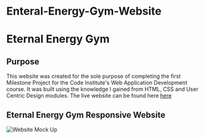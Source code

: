 # Enteral-Energy-Gym-Website

# Eternal Energy Gym 
## Purpose
This website was created for the sole purpose of completing the first Milestone Project for the Code Institute's Web Application Development course. It was built using the knowledge I gained from HTML, CSS and User Centric Design modules.
The live website can be found here [here](https://37a10195-e203-4820-9e93-132c4aa1d8fd-00-bbtrksas731q.worf.replit.dev/)

## Eternal Energy Gym Responsive Website

![Website Mock Up](       )

